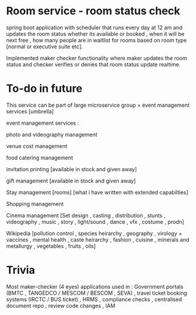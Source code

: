 # Room service - room status check

spring boot application with scheduler that runs every day at 12 am and updates the room status whether its available or booked , when it will be next free , 
how many people are in waitlist for rooms based on room type [normal or executive suite etc]. 

Implemented maker checker functionality where maker updates the room status and checker verifies or denies that room status update realtime.


# To-do in future

This service can be part of large microservice group = event management services [umbrella]

event management services : 

photo and videography management

venue cost management

food catering management

invitation printing [available in stock and given away]

gift management [available in stock and given away]

Stay management [rooms] [what i have written with extended capabilties]

Shopping management

Cinema management [Set design , casting , distribution , stunts , videography , music , story , light/sound , dance , vfx , costume , prodn]

Wikipedia [pollution control , species heirarchy , geography , virology + vaccines , mental health , caste heirarchy , fashion , cuisine , minerals and metallurgy , vegetables , fruits , oils]

# Trivia

Most maker-checker (4 eyes) applications used in : Government portals (BMTC , TANGEDCO / MESCOM / BESCOM , SEVA) , travel ticket booking systems (IRCTC / BUS ticket) , HRMS , compliance checks , centralised document repo , review code changes , IAM
